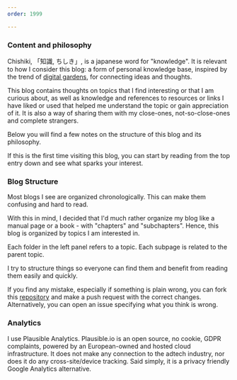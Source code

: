 ```yaml
---
order: 1999

---
```


### Content and philosophy

Chishiki, 「知識, ちしき」, is a japanese word for "knowledge". It is relevant to how I consider this blog: a form of personal knowledge base, inspired by the trend of [digital gardens](https://www.danielsieger.com/blog/2021/05/30/digital-gardens.html), for connecting ideas and thoughts. 

This blog contains thoughts on topics that I find interesting or that I am curious about, as well as knowledge and references to resources or links I have liked or used that helped me understand the topic or gain appreciation of it. It is also a way of sharing them with my close-ones, not-so-close-ones and complete strangers. 

Below you will find a few notes on the structure of this blog and its philosophy.&#x20;

If this is the first time visiting this blog, you can start by reading from the top entry down and see what sparks your interest.

### Blog Structure

Most blogs I see are organized chronologically. This can make them confusing and hard to read.

With this in mind, I decided that I'd much rather organize my blog like a manual page or a book - with "chapters" and "subchapters". Hence, this blog is organized by topics I am interested in.

Each folder in the left panel refers to a topic. Each subpage is related to the parent topic. 

I try to structure things so everyone can find them and benefit from reading them easily and quickly.

If you find any mistake, especially if something is plain wrong, you can fork this [repository](https://github.com/viewsourc3/Chishiki) and make a push request with the correct changes. Alternatively, you can open an issue specifying what you think is wrong.

### Analytics

I use Plausible Analytics. Plausible.io is an open source, no cookie, GDPR complaints, powered by an European-owned and hosted cloud infrastructure. It does not make any connection to the adtech industry, nor does it do any cross-site/device tracking. Said simply, it is a privacy friendly Google Analytics alternative. 

